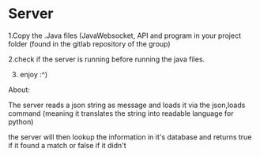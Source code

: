 # Server

1.Copy the .Java files (JavaWebsocket, API and program in your project folder (found in the gitlab repository of the group)

2.check if the server is running before running the java files.

3. enjoy :^)

About:

The server reads a json string as message and loads it via the json,loads command (meaning it translates the string into readable language for python)

the server will then lookup the information in it's database and returns true if it found a match or false if it didn't
